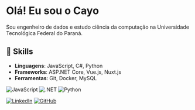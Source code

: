 # Olá! Eu sou o Cayo
Sou engenheiro de dados e estudo ciência da computação na Universidade Tecnológica Federal do Paraná.

## 🚀 Skills
- **Linguagens**: JavaScript, C#, Python
- **Frameworks**: ASP.NET Core, Vue.js, Nuxt.js
- **Ferramentas**: Git, Docker, MySQL

![JavaScript](https://img.shields.io/badge/JavaScript-%23F7DF1E.svg?style=for-the-badge&logo=javascript&logoColor=black)
![.NET](https://img.shields.io/badge/.NET-%2300615B.svg?style=for-the-badge&logo=dot-net&logoColor=white)
![Python](https://img.shields.io/badge/Python-%233776AB.svg?style=for-the-badge&logo=python&logoColor=white)

[![LinkedIn](https://img.shields.io/badge/LinkedIn-%230077B5.svg?style=for-the-badge&logo=linkedin&logoColor=white)](https://www.linkedin.com/in/cayo-cezar/)
[![GitHub](https://img.shields.io/badge/GitHub-%23121011.svg?style=for-the-badge&logo=github&logoColor=white)](https://github.com/Cayo-Cezar)


<!--
**Cayo-Cezar/Cayo-Cezar** is a ✨ _special_ ✨ repository because its `README.md` (this file) appears on your GitHub profile.

Here are some ideas to get you started:

- 🔭 I’m currently working on ...
- 🌱 I’m currently learning ...
- 👯 I’m looking to collaborate on ...
- 🤔 I’m looking for help with ...
- 💬 Ask me about ...
- 📫 How to reach me: ...
- 😄 Pronouns: ...
- ⚡ Fun fact: ...
-->
